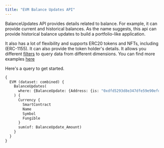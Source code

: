 ```yaml
---
title: "EVM Balance Updates API"
---
```


<head>
<meta name="title" content="EVM Balance Updates API"/>

<meta name="description" content="Explore specific address details, such as the USDT token balance, using Bitquery's address query. Discover balance, attributes, and more information effortlessly."/>

<meta name="keywords" content="Token Balance, ERC20, USDT Balance, USDC Balance, ETH Balance, Ethereum, Ethereum Address"/>

<meta name="robots" content="index, follow"/>
<meta http-equiv="Content-Type" content="text/html; charset=utf-8"/>
<meta name="language" content="English"/>

<!-- Open Graph / Facebook -->
<meta property="og:type" content="website" />

<meta property="og:title" content="EVM Balance Updates API" />

<meta property="og:description" content="Explore specific address details, such as the USDT token balance, using Bitquery's address query. Discover balance, attributes, and more information effortlessly." />

<!-- Twitter -->
<meta property="twitter:card" content="summary_large_image" />

<meta property="twitter:title" content="EVM Balance Updates API" />

<meta property="twitter:description" content="Explore specific address details, such as the USDT token balance, using Bitquery's address query. Discover balance, attributes, and more information effortlessly." />
</head>


BalanceUpdates API provides details related to balance. For example, it can provide current and historical balances. As the name suggests, this api can provide historical balance updates to build a portfolio-like application.

It also has a lot of flexibility and supports ERC20 tokens and NFTs, including (ERC-1155). It can also provide the token holder's details. It allows you different [filters](docs/graphql/filters.md) to query data from different dimensions. You can find more examples [here](/docs/examples/balances/balance-api)

Here's a query to get started.

```graphql
{
  EVM (dataset: combined) {
    BalanceUpdates(
      where: {BalanceUpdate: {Address: {is: "0xdfd5293d8e347dfe59e90efd55b2956a1343963d"}}}
    ) {
      Currency {
        SmartContract
        Name
        Symbol
        Fungible
      }
      sum(of: BalanceUpdate_Amount)
    }
  }
}

```


